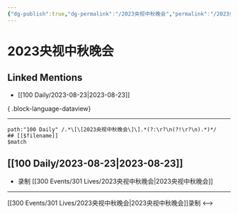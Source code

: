 ```yaml
---
{"dg-publish":true,"dg-permalink":"/2023央视中秋晚会","permalink":"/2023央视中秋晚会/","created":"2023-08-25T13:02:50.251+08:00","updated":"2023-08-25T13:03:18.177+08:00"}
---
```


# 2023央视中秋晚会

## Linked Mentions
- [[100 Daily/2023-08-23\|2023-08-23]]

{ .block-language-dataview}

---

```expander
path:"100 Daily" /.*\[\[2023央视中秋晚会\]\].*(?:\r?\n(?!\r?\n).*)*/
## [[$filename]]
$match
```
## [[100 Daily/2023-08-23\|2023-08-23]]
  - 录制 [[300 Events/301 Lives/2023央视中秋晚会\|2023央视中秋晚会]]
---
[[300 Events/301 Lives/2023央视中秋晚会\|2023央视中秋晚会]]录制
<-->
